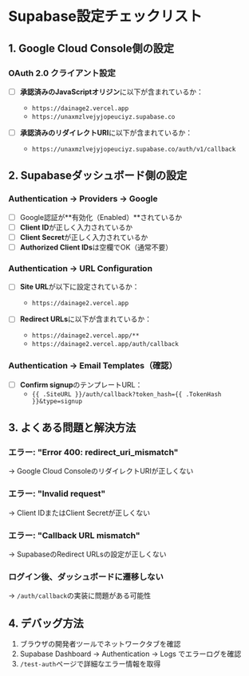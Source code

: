 # Supabase設定チェックリスト

## 1. Google Cloud Console側の設定

### OAuth 2.0 クライアント設定
- [ ] **承認済みのJavaScriptオリジン**に以下が含まれているか：
  - `https://dainage2.vercel.app`
  - `https://unaxmzlvejyjopeuciyz.supabase.co`
  
- [ ] **承認済みのリダイレクトURI**に以下が含まれているか：
  - `https://unaxmzlvejyjopeuciyz.supabase.co/auth/v1/callback`

## 2. Supabaseダッシュボード側の設定

### Authentication → Providers → Google
- [ ] Google認証が**有効化（Enabled）**されているか
- [ ] **Client ID**が正しく入力されているか
- [ ] **Client Secret**が正しく入力されているか
- [ ] **Authorized Client IDs**は空欄でOK（通常不要）

### Authentication → URL Configuration
- [ ] **Site URL**が以下に設定されているか：
  - `https://dainage2.vercel.app`
  
- [ ] **Redirect URLs**に以下が含まれているか：
  - `https://dainage2.vercel.app/**`
  - `https://dainage2.vercel.app/auth/callback`

### Authentication → Email Templates（確認）
- [ ] **Confirm signup**のテンプレートURL：
  - `{{ .SiteURL }}/auth/callback?token_hash={{ .TokenHash }}&type=signup`

## 3. よくある問題と解決方法

### エラー: "Error 400: redirect_uri_mismatch"
→ Google Cloud ConsoleのリダイレクトURIが正しくない

### エラー: "Invalid request"
→ Client IDまたはClient Secretが正しくない

### エラー: "Callback URL mismatch"
→ SupabaseのRedirect URLsの設定が正しくない

### ログイン後、ダッシュボードに遷移しない
→ `/auth/callback`の実装に問題がある可能性

## 4. デバッグ方法

1. ブラウザの開発者ツールでネットワークタブを確認
2. Supabase Dashboard → Authentication → Logs でエラーログを確認
3. `/test-auth`ページで詳細なエラー情報を取得